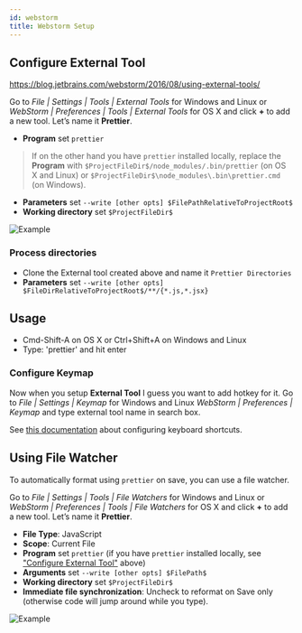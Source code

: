 ```yaml
---
id: webstorm
title: Webstorm Setup
---
```


## Configure External Tool

https://blog.jetbrains.com/webstorm/2016/08/using-external-tools/

Go to _File | Settings | Tools | External Tools_ for Windows and Linux or _WebStorm | Preferences | Tools | External Tools_ for OS X and click **+** to add a new tool. Let’s name it **Prettier**.

* **Program** set `prettier`

> If on the other hand you have `prettier` installed locally, replace the **Program** with `$ProjectFileDir$/node_modules/.bin/prettier` (on OS X and Linux) or `$ProjectFileDir$\node_modules\.bin\prettier.cmd` (on Windows).

* **Parameters** set `--write [other opts] $FilePathRelativeToProjectRoot$`
* **Working directory** set `$ProjectFileDir$`

![Example](/docs/assets/webstorm/with-prettier.png)

### Process directories

* Clone the External tool created above and name it `Prettier Directories`
* **Parameters** set `--write [other opts] $FileDirRelativeToProjectRoot$/**/{*.js,*.jsx}`

## Usage

* Cmd-Shift-A on OS X or Ctrl+Shift+A on Windows and Linux
* Type: 'prettier' and hit enter

### Configure Keymap

Now when you setup **External Tool** I guess you want to add hotkey for it. Go to _File | Settings | Keymap_ for Windows and Linux _WebStorm | Preferences | Keymap_ and type external tool name in search box.

See [this documentation](https://www.jetbrains.com/help/webstorm/configuring-keyboard-shortcuts.html) about configuring keyboard shortcuts.

## Using File Watcher

To automatically format using `prettier` on save, you can use a file watcher.

Go to _File | Settings | Tools | File Watchers_ for Windows and Linux or _WebStorm | Preferences | Tools | File Watchers_ for OS X and click **+** to add a new tool. Let’s name it **Prettier**.

* **File Type**: JavaScript
* **Scope**: Current File
* **Program** set `prettier` (if you have `prettier` installed locally, see ["Configure External Tool"](#configure-external-tool) above)
* **Arguments** set `--write [other opts] $FilePath$`
* **Working directory** set `$ProjectFileDir$`
* **Immediate file synchronization**: Uncheck to reformat on Save only (otherwise code will jump around while you type).

![Example](/docs/assets/webstorm/prettier-file-watcher.png)
